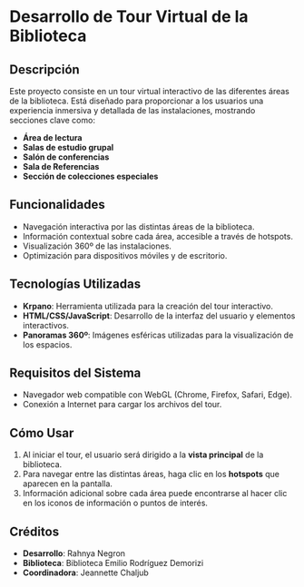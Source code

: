 # Desarrollo de Tour Virtual de la Biblioteca

## Descripción

Este proyecto consiste en un tour virtual interactivo de las diferentes áreas de la biblioteca. Está diseñado para proporcionar a los usuarios una experiencia inmersiva y detallada de las instalaciones, mostrando secciones clave como:

- **Área de lectura**
- **Salas de estudio grupal**
- **Salón de conferencias**
- **Sala de Referencias**
- **Sección de colecciones especiales**

## Funcionalidades

- Navegación interactiva por las distintas áreas de la biblioteca.
- Información contextual sobre cada área, accesible a través de hotspots.
- Visualización 360º de las instalaciones.
- Optimización para dispositivos móviles y de escritorio.

## Tecnologías Utilizadas

- **Krpano**: Herramienta utilizada para la creación del tour interactivo.
- **HTML/CSS/JavaScript**: Desarrollo de la interfaz del usuario y elementos interactivos.
- **Panoramas 360º**: Imágenes esféricas utilizadas para la visualización de los espacios.

## Requisitos del Sistema

- Navegador web compatible con WebGL (Chrome, Firefox, Safari, Edge).
- Conexión a Internet para cargar los archivos del tour.

## Cómo Usar

1. Al iniciar el tour, el usuario será dirigido a la **vista principal** de la biblioteca.
2. Para navegar entre las distintas áreas, haga clic en los **hotspots** que aparecen en la pantalla.
3. Información adicional sobre cada área puede encontrarse al hacer clic en los iconos de información o puntos de interés.

## Créditos

- **Desarrollo**: Rahnya Negron
- **Biblioteca**: Biblioteca Emilio Rodríguez Demorizi
- **Coordinadora**: Jeannette Chaljub

